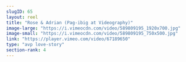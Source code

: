 ```yaml
---
slugID: 65 
layout: reel
title: "Rose & Adrian (Pag-ibig at Videography)"
image-large: "https://i.vimeocdn.com/video/589809195_1920x700.jpg"
image-small: "https://i.vimeocdn.com/video/589809195_750x500.jpg"
link: "https://player.vimeo.com/video/67189650"
type: "avp love-story"
section-rank: 4
---
```

